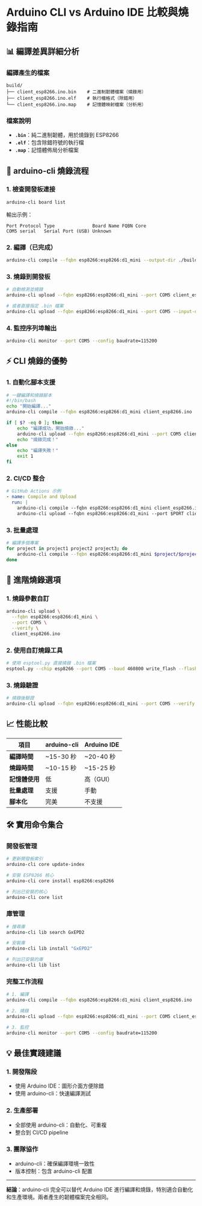 # Arduino CLI vs Arduino IDE 比較與燒錄指南

## 📊 編譯差異詳細分析

### **編譯產生的檔案**
```
build/
├── client_esp8266.ino.bin    # 二進制韌體檔案（燒錄用）
├── client_esp8266.ino.elf    # 執行檔格式（除錯用）
└── client_esp8266.ino.map    # 記憶體映射檔案（分析用）
```

### **檔案說明**
- **`.bin`**：純二進制韌體，用於燒錄到 ESP8266
- **`.elf`**：包含除錯符號的執行檔
- **`.map`**：記憶體佈局分析檔案

## 🚀 arduino-cli 燒錄流程

### **1. 檢查開發板連接**
```bash
arduino-cli board list
```
輸出示例：
```
Port Protocol Type              Board Name FQBN Core
COM5 serial   Serial Port (USB) Unknown
```

### **2. 編譯（已完成）**
```bash
arduino-cli compile --fqbn esp8266:esp8266:d1_mini --output-dir ./build client_esp8266.ino
```

### **3. 燒錄到開發板**
```bash
# 自動檢測並燒錄
arduino-cli upload --fqbn esp8266:esp8266:d1_mini --port COM5 client_esp8266.ino

# 或者直接指定 .bin 檔案
arduino-cli upload --fqbn esp8266:esp8266:d1_mini --port COM5 --input-dir ./build
```

### **4. 監控序列埠輸出**
```bash
arduino-cli monitor --port COM5 --config baudrate=115200
```

## ⚡ CLI 燒錄的優勢

### **1. 自動化腳本支援**
```bash
# 一鍵編譯和燒錄腳本
#!/bin/bash
echo "開始編譯..."
arduino-cli compile --fqbn esp8266:esp8266:d1_mini client_esp8266.ino

if [ $? -eq 0 ]; then
    echo "編譯成功，開始燒錄..."
    arduino-cli upload --fqbn esp8266:esp8266:d1_mini --port COM5 client_esp8266.ino
    echo "燒錄完成！"
else
    echo "編譯失敗！"
    exit 1
fi
```

### **2. CI/CD 整合**
```yaml
# GitHub Actions 示例
- name: Compile and Upload
  run: |
    arduino-cli compile --fqbn esp8266:esp8266:d1_mini client_esp8266.ino
    arduino-cli upload --fqbn esp8266:esp8266:d1_mini --port $PORT client_esp8266.ino
```

### **3. 批量處理**
```bash
# 編譯多個專案
for project in project1 project2 project3; do
    arduino-cli compile --fqbn esp8266:esp8266:d1_mini $project/$project.ino
done
```

## 🔧 進階燒錄選項

### **1. 燒錄參數自訂**
```bash
arduino-cli upload \
  --fqbn esp8266:esp8266:d1_mini \
  --port COM5 \
  --verify \
  client_esp8266.ino
```

### **2. 使用自訂燒錄工具**
```bash
# 使用 esptool.py 直接燒錄 .bin 檔案
esptool.py --chip esp8266 --port COM5 --baud 460800 write_flash --flash_size=detect 0 ./build/client_esp8266.ino.bin
```

### **3. 燒錄驗證**
```bash
# 燒錄後驗證
arduino-cli upload --fqbn esp8266:esp8266:d1_mini --port COM5 --verify client_esp8266.ino
```

## 📈 性能比較

| **項目** | **arduino-cli** | **Arduino IDE** |
|---------|----------------|-----------------|
| **編譯時間** | ~15-30 秒 | ~20-40 秒 |
| **燒錄時間** | ~10-15 秒 | ~15-25 秒 |
| **記憶體使用** | 低 | 高（GUI） |
| **批量處理** | 支援 | 手動 |
| **腳本化** | 完美 | 不支援 |

## 🛠️ 實用命令集合

### **開發板管理**
```bash
# 更新開發板索引
arduino-cli core update-index

# 安裝 ESP8266 核心
arduino-cli core install esp8266:esp8266

# 列出已安裝的核心
arduino-cli core list
```

### **庫管理**
```bash
# 搜尋庫
arduino-cli lib search GxEPD2

# 安裝庫
arduino-cli lib install "GxEPD2"

# 列出已安裝的庫
arduino-cli lib list
```

### **完整工作流程**
```bash
# 1. 編譯
arduino-cli compile --fqbn esp8266:esp8266:d1_mini client_esp8266.ino

# 2. 燒錄
arduino-cli upload --fqbn esp8266:esp8266:d1_mini --port COM5 client_esp8266.ino

# 3. 監控
arduino-cli monitor --port COM5 --config baudrate=115200
```

## 💡 最佳實踐建議

### **1. 開發階段**
- 使用 Arduino IDE：圖形介面方便除錯
- 使用 arduino-cli：快速編譯測試

### **2. 生產部署**
- 全部使用 arduino-cli：自動化、可重複
- 整合到 CI/CD pipeline

### **3. 團隊協作**
- arduino-cli：確保編譯環境一致性
- 版本控制：包含 arduino-cli 配置

---

**結論**：arduino-cli 完全可以替代 Arduino IDE 進行編譯和燒錄，特別適合自動化和生產環境。兩者產生的韌體檔案完全相同。
